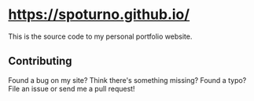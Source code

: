 # https://spoturno.github.io/
This is the source code to my personal portfolio website.

## Contributing 
Found a bug on my site? Think there's something missing? Found a typo? File an issue or send me a pull request!
